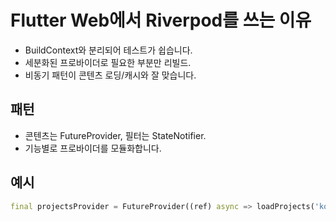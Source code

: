 # Flutter Web에서 Riverpod를 쓰는 이유

- BuildContext와 분리되어 테스트가 쉽습니다.
- 세분화된 프로바이더로 필요한 부분만 리빌드.
- 비동기 패턴이 콘텐츠 로딩/캐시와 잘 맞습니다.

## 패턴
- 콘텐츠는 FutureProvider, 필터는 StateNotifier.
- 기능별로 프로바이더를 모듈화합니다.

## 예시
```dart
final projectsProvider = FutureProvider((ref) async => loadProjects('ko'));
```
